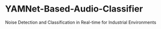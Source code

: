 # YAMNet-Based-Audio-Classifier
Noise Detection and Classification in Real-time for Industrial Environments
